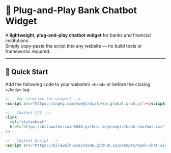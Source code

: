 # 💬 Plug-and-Play Bank Chatbot Widget

A **lightweight, plug-and-play chatbot widget** for banks and financial institutions.  
Simply copy-paste the script into any website — no build tools or frameworks required.

---

## 🚀 Quick Start

Add the following code to your website’s `<head>` or before the closing `</body>` tag:

```html
<!-- Vue (runtime for widget) -->
<script src="https://unpkg.com/vue@3/dist/vue.global.prod.js"></script>

<!-- Chatbot CSS -->
<link
  rel="stylesheet"
  href="https://bilawalhussain5646.github.io/prompts/bank-chatbot.css"
/>

<!-- Chatbot Script -->
<script src="https://bilawalhussain5646.github.io/prompts/bank-chat-widget.js"></script>
```
